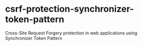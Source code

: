 # csrf-protection-synchronizer-token-pattern
Cross-Site Request Forgery protection in web applications using Synchronizer Token Pattern
